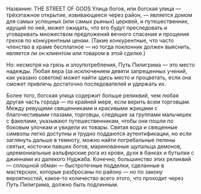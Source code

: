 Название: THE STREET OF GODS
Улица богов, или богская улица — трёхэтажное открытие, извивающееся через район, — является домом для самых успешных (или самых рьяных) церквей, и путешественник, идущий по ней, может ожидать, что его будут преследовать и уговаривать множеством предложений вечного спасения и прощения грехов по конкурентным ценам. (Такие конкурентные, что часто членство в храме бесплатное — но тогда поклонник должен выяснить, является ли он клиентом или товаром в этой сделке.)

Но: несмотря на грязь и злоупотребления, Путь Пилигрима — это место надежды. Любая вера (за исключением девяти запрещенных учений, как указано советом) может найти здесь место и процветать, если она сможет привлечь достаточно последователей и удержать их.

Более того, богская улица содержит больше реликвий, чем любая другая часть города — по крайней мере, если верить всем торговцам. Между ревущими священниками и красивыми жрицами с благочестивыми глазами, торговцы, следящие за группами мальчишек с факелами, указывают путешественникам, чтобы они пошли по боковым улочкам и увидели их товары. Святая вода и священные символы легко доступны и трудно поддаются аутентификации, но если заглянуть дальше в темноту, можно найти погребальные пелены святых, косточки павших богов, маринованные щупальца демонов, церемониальные аэльфирские рога из крови, духи в банках и бутылки с джиннами из далекого Нуджаба. Конечно, большинство этих реликвий — сплошной обман — быстротечные подделки, сделанные в мастерских, которые разбросаны по району — но по закону вероятностей, какое-то количество всего этого, что проходит через Путь Пилигрима, должно быть подлинным.
